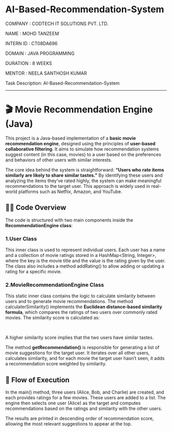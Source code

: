 # AI-Based-Recommendation-System

COMPANY : CODTECH IT SOLUTIONS PVT. LTD.

NAME : MOHD TANZEEM

INTERN ID : CT08DA696

DOMAIN : JAVA PROGRAMMING

DURATION : 8 WEEKS

MENTOR : NEELA SANTHOSH KUMAR

Task Description: AI-Based-Recommendation-System

---

# 🎬 Movie Recommendation Engine (Java)

This project is a Java-based implementation of a **basic movie recommendation engine**, designed using the principles of **user-based collaborative filtering**. It aims to simulate how recommendation systems suggest content (in this case, movies) to a user based on the preferences and behaviors of other users with similar interests.

The core idea behind the system is straightforward: **“Users who rate items similarly are likely to share similar tastes.”** By identifying these users and analyzing the items they’ve rated highly, the system can make meaningful recommendations to the target user. This approach is widely used in real-world platforms such as Netflix, Amazon, and YouTube.

## 👨‍💻 Code Overview
The code is structured with two main components inside the **RecommendationEngine class**:

### 1.User Class
This inner class is used to represent individual users. Each user has a name and a collection of movie ratings stored in a HashMap<String, Integer>, where the key is the movie title and the value is the rating given by the user. The class also includes a method addRating() to allow adding or updating a rating for a specific movie.

### 2.MovieRecommendationEngine Class
This static inner class contains the logic to calculate similarity between users and to generate movie recommendations. The method calculaterSimilarity() implements the **Euclidean distance-based similarity formula**, which compares the ratings of two users over commonly rated movies. The similarity score is calculated as:

​
 
A higher similarity score implies that the two users have similar tastes.

The method **getRecommendation()** is responsible for generating a list of movie suggestions for the target user. It iterates over all other users, calculates similarity, and for each movie the target user hasn’t seen, it adds a recommendation score weighted by similarity.

## 🔄 Flow of Execution
In the main() method, three users (Alice, Bob, and Charlie) are created, and each provides ratings for a few movies. These users are added to a list. The engine then selects one user (Alice) as the target and computes recommendations based on the ratings and similarity with the other users.

The results are printed in descending order of recommendation score, allowing the most relevant suggestions to appear at the top.
